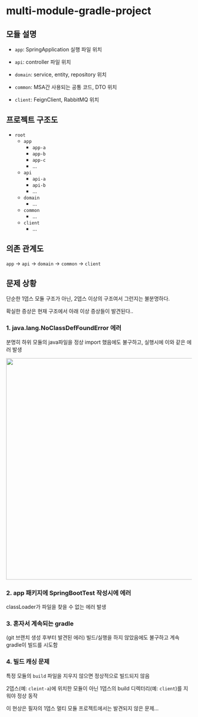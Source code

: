 # multi-module-gradle-project

## 모듈 설명

- `app`: SpringApplication 실행 파일 위치

- `api`: controller 파일 위치

- `domain`: service, entity, repository 위치

- `common`: MSA간 사용되는 공통 코드, DTO 위치

- `client`: FeignClient, RabbitMQ 위치

## 프로젝트 구조도

- `root`
  - `app`
    - `app-a`
    - `app-b`
    - `app-c`
    - ...
  - `api`
    - `api-a`
    - `api-b`
    - ...
  - `domain`
    - ...
  - `common`
    - ...
  - `client`
    - ...

## 의존 관계도

`app` -> `api` -> `domain` -> `common` -> `client`


## 문제 상황

단순한 1뎁스 모듈 구조가 아닌, 2뎁스 이상의 구조여서 그런지는 불분명하다. 

확실한 증상은 현재 구조에서 아래 이상 증상들이 발견된다..

### 1. java.lang.NoClassDefFoundError 에러

분명히 하위 모듈의 java파일을 정상 import 했음에도 불구하고, 실행시에 이와 같은 에러 발생
 
<img src="https://github.com/progress0407/progress0407/assets/66164361/09457a57-2684-454f-af48-59e411cff4a1" width="600px">

### 2. app 패키지에 SpringBootTest 작성시에 에러
 classLoader가 파일을 찾을 수 없는 에러 발생

### 3. 혼자서 계속되는 gradle

(git 브랜치 생성 후부터 발견된 에러) 빌드/실행을 하지 않았음에도 불구하고 계속 gradle이 빌드를 시도함

### 4. 빌드 캐싱 문제

특정 모듈의 `build` 파일을 지우지 않으면 정상적으로 빌드되지 않음

2뎁스(예: `cleint-a`)에 위치한 모듈이 아닌 1뎁스의 build 디렉터리(예: `client`)를 지워야 정상 동작

이 현상은 필자의 1뎁스 멀티 모듈 프로젝트에서는 발견되지 않은 문제...